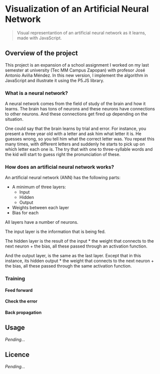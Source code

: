 # Visualization of an Artificial Neural Network
> Visual representantion of an artificial neural network as it learns, made with JavaScript.

## Overview of the project
This project is an expansion of a school assignment I worked on my last semester at university (Tec MM Campus Zapopan) with profesor José Antonio Aviña Méndez.
In this new version, I implement the algorithm in JavaScript and illustrate it using the P5.JS library. 

### What is a neural network?
A neural network comes from the field of study of the brain and how it learns. The brain has tons of neurons and these neurons have connections to other neurons. And these connections get fired up depending on the situation.

One could say that the brain learns by trial and error. For instance, you present a three year old with a letter and ask him what letter it is. He guesses wrong, so you tell him what the correct letter was.
You repeat this many times, with different letters and suddenly he starts to pick up on which letter each one is. 
The try that with one to three-syllable words and the kid will start to guess right the pronunciation of these.

### How does an artificial neural network works?
An artificial neural network (ANN) has the following parts:
- A minimum of three layers:
    - Input
    - Hidden
    - Output
- Weights between each layer
- Bias for each 

All layers have a number of neurons.

The input layer is the information that is being fed.

The hidden layer is the result of the input * the weight that connects to the next neuron + the bias, all these passed through an activation function.

And the output layer, is the same as the last layer. Except that in this instance, its hidden output * the weight that connects to the next neuron + the bias, all these passed through the same activation function.
### Training
#### Feed forward
#### Check the error
#### Back propagation
## Usage
*Pending...*
## Licence
*Pending...*